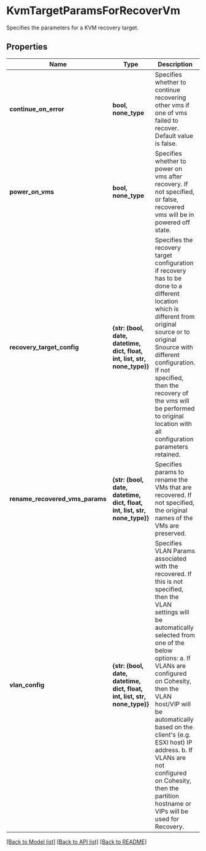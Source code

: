 # KvmTargetParamsForRecoverVm

Specifies the parameters for a KVM recovery target.

## Properties
Name | Type | Description | Notes
------------ | ------------- | ------------- | -------------
**continue_on_error** | **bool, none_type** | Specifies whether to continue recovering other vms if one of vms failed to recover. Default value is false. | [optional] 
**power_on_vms** | **bool, none_type** | Specifies whether to power on vms after recovery. If not specified, or false, recovered vms will be in powered off state. | [optional] 
**recovery_target_config** | **{str: (bool, date, datetime, dict, float, int, list, str, none_type)}** | Specifies the recovery target configuration if recovery has to be done to a different location which is different from original source or to original Snource with different configuration. If not specified, then the recovery of the vms will be performed to original location with all configuration parameters retained. | [optional] 
**rename_recovered_vms_params** | **{str: (bool, date, datetime, dict, float, int, list, str, none_type)}** | Specifies params to rename the VMs that are recovered. If not specified, the original names of the VMs are preserved. | [optional] 
**vlan_config** | **{str: (bool, date, datetime, dict, float, int, list, str, none_type)}** | Specifies VLAN Params associated with the recovered. If this is not specified, then the VLAN settings will be automatically selected from one of the below options: a. If VLANs are configured on Cohesity, then the VLAN host/VIP will be automatically based on the client&#39;s (e.g. ESXI host) IP address. b. If VLANs are not configured on Cohesity, then the partition hostname or VIPs will be used for Recovery. | [optional] 

[[Back to Model list]](../README.md#documentation-for-models) [[Back to API list]](../README.md#documentation-for-api-endpoints) [[Back to README]](../README.md)


